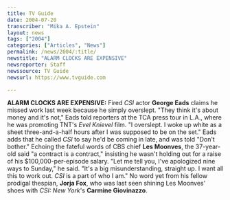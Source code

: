 ```yaml
---
title: TV Guide
date: 2004-07-20
transcriber: "Mika A. Epstein"
layout: news
tags: ["2004"]
categories: ["Articles", "News"]
permalink: /news/2004/:title/
newstitle: "ALARM CLOCKS ARE EXPENSIVE"
newsreporter: Staff
newssource: TV Guide
newsurl: https://www.tvguide.com

---
```


**ALARM CLOCKS ARE EXPENSIVE:** Fired *CSI* actor **George Eads** claims he missed work last week because he simply overslept. "They think it's about money and it's not," Eads told reporters at the TCA press tour in L.A., where he was promoting TNT's *Evel Knievel* film. "I overslept. I woke up white as a sheet three-and-a-half hours after I was supposed to be on the set." Eads adds that he called *CSI* to say he'd be coming in late, and was told "Don't bother." Echoing the fateful words of CBS chief **Les Moonves**, the 37-year-old said "a contract is a contract," insisting he wasn't holding out for a raise of his $100,000-per-episode salary. "Let me tell you, I've apologized nine ways to Sunday," he said. "It's a big misunderstanding, straight up. I want all this to work out. *CSI* is a part of who I am." No word yet from his fellow prodigal thespian, **Jorja Fox**, who was last seen shining Les Moonves' shoes with *CSI: New York*'s **Carmine Giovinazzo**.

